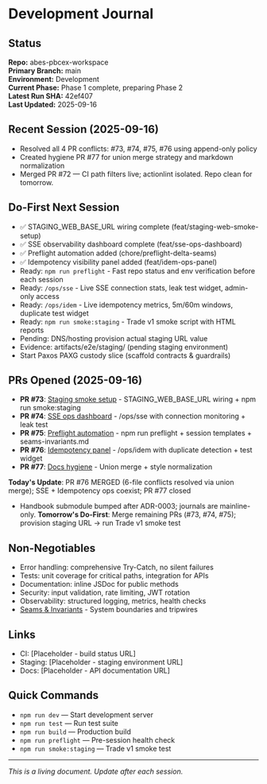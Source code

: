 # Development Journal

## Status

**Repo:** abes-pbcex-workspace  
**Primary Branch:** main  
**Environment:** Development  
**Current Phase:** Phase 1 complete, preparing Phase 2  
**Latest Run SHA:** 42ef407  
**Last Updated:** 2025-09-16

## Recent Session (2025-09-16)

- Resolved all 4 PR conflicts: #73, #74, #75, #76 using append-only policy
- Created hygiene PR #77 for union merge strategy and markdown normalization
- Merged PR #72 — CI path filters live; actionlint isolated. Repo clean for tomorrow.

## Do-First Next Session

- ✅ STAGING_WEB_BASE_URL wiring complete (feat/staging-web-smoke-setup)
- ✅ SSE observability dashboard complete (feat/sse-ops-dashboard)
- ✅ Preflight automation added (chore/preflight-delta-seams)
- ✅ Idempotency visibility panel added (feat/idem-ops-panel)
- Ready: `npm run preflight` - Fast repo status and env verification before each session
- Ready: `/ops/sse` - Live SSE connection stats, leak test widget, admin-only access
- Ready: `/ops/idem` - Live idempotency metrics, 5m/60m windows, duplicate test widget
- Ready: `npm run smoke:staging` - Trade v1 smoke script with HTML reports
- Pending: DNS/hosting provision actual staging URL value
- Evidence: artifacts/e2e/staging/ (pending staging environment)
- Start Paxos PAXG custody slice (scaffold contracts & guardrails)

## PRs Opened (2025-09-16)

- **PR #73**: [Staging smoke setup](https://github.com/Abe99987/abes-pbcex-workspace/pull/73) - STAGING_WEB_BASE_URL wiring + npm run smoke:staging
- **PR #74**: [SSE ops dashboard](https://github.com/Abe99987/abes-pbcex-workspace/pull/74) - /ops/sse with connection monitoring + leak test
- **PR #75**: [Preflight automation](https://github.com/Abe99987/abes-pbcex-workspace/pull/75) - npm run preflight + session templates + seams-invariants.md
- **PR #76**: [Idempotency panel](https://github.com/Abe99987/abes-pbcex-workspace/pull/76) - /ops/idem with duplicate detection + test widget
- **PR #77**: [Docs hygiene](https://github.com/Abe99987/abes-pbcex-workspace/pull/77) - Union merge + style normalization

**Today's Update**: PR #76 MERGED (6-file conflicts resolved via union merge); SSE + Idempotency ops coexist; PR #77 closed

- Handbook submodule bumped after ADR-0003; journals are mainline-only.
  **Tomorrow's Do-First**: Merge remaining PRs (#73, #74, #75); provision staging URL → run Trade v1 smoke test

## Non-Negotiables

- Error handling: comprehensive Try-Catch, no silent failures
- Tests: unit coverage for critical paths, integration for APIs
- Documentation: inline JSDoc for public methods
- Security: input validation, rate limiting, JWT rotation
- Observability: structured logging, metrics, health checks
- [Seams & Invariants](./seams-invariants.md) - System boundaries and tripwires

## Links

- CI: [Placeholder - build status URL]
- Staging: [Placeholder - staging environment URL]
- Docs: [Placeholder - API documentation URL]

## Quick Commands

- `npm run dev` — Start development server
- `npm run test` — Run test suite
- `npm run build` — Production build
- `npm run preflight` — Pre-session health check
- `npm run smoke:staging` — Trade v1 smoke test

---

_This is a living document. Update after each session._
